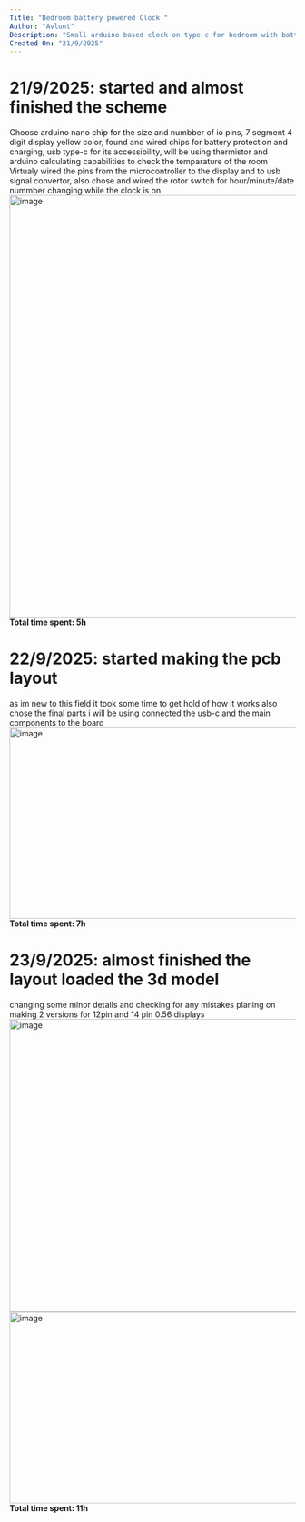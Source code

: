 ```yaml
---
Title: "Bedroom battery powered Clock "
Author: "Avlont"
Description: "Small arduino based clock on type-c for bedroom with battery support"
Created On: "21/9/2025"
---
```

# 21/9/2025: started and almost finished the scheme
Choose arduino nano chip for the size and numbber of io pins,
7 segment 4 digit display yellow color,
found and wired chips for battery protection and charging,
usb type-c for its accessibility,
will be using thermistor and arduino calculating capabilities to check the temparature of the room
Virtualy wired the pins from the microcontroller to the display and to usb signal convertor,
also chose and wired the rotor switch for hour/minute/date nummber changing while the clock is on
<img width="1355" height="744" alt="image" src="https://github.com/user-attachments/assets/96022dc8-8ed3-4cf2-926e-c627fcba9ce2" />
**Total time spent: 5h**
# 22/9/2025: started making the pcb layout
as im new to this field it took some time to get hold of how it works
also chose the final parts i will be using
connected the usb-c and the main components to the board
<img width="862" height="337" alt="image" src="https://github.com/user-attachments/assets/d3c7ea46-27f4-410b-903e-76b80e28d610" />
**Total time spent: 7h**
# 23/9/2025: almost finished the layout loaded the 3d model
changing some minor details  and checking for any mistakes
planing on making 2 versions for 12pin and 14 pin 0.56 displays
<img width="1055" height="516" alt="image" src="https://github.com/user-attachments/assets/6f9f64ed-d056-4990-a797-f766dbe1b38f" />
<img width="672" height="337" alt="image" src="https://github.com/user-attachments/assets/dd79c528-45ee-409b-b544-ae0f3a5102c3" />
**Total time spent: 11h**
